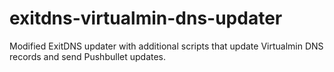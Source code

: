 # exitdns-virtualmin-dns-updater
Modified ExitDNS updater with additional scripts that update Virtualmin DNS records and send Pushbullet updates.
